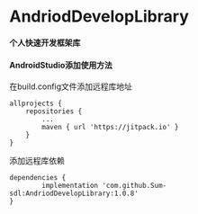 # AndriodDevelopLibrary

**个人快速开发框架库**

#### AndroidStudio添加使用方法

在build.config文件添加远程库地址

	allprojects {
		repositories {
			...
			maven { url 'https://jitpack.io' }
		}
	}

添加远程库依赖

	dependencies {
	        implementation 'com.github.Sum-sdl:AndriodDevelopLibrary:1.0.8'
	}

